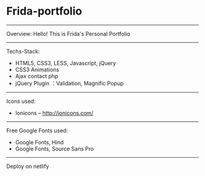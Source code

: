 # Frida-portfolio

--------------------------------------

Overview:
Hello! This is Frida's Personal Portfolio

--------------------------------------

Techs-Stack:
- HTML5, CSS3, LESS, Javascript, jQuery
- CSS3 Animations
- Ajax contact php
- jQuery Plugin ：Validation, Magnific Popup

--------------------------------------

Icons used:
- Ionicons – http://ionicons.com/

--------------------------------------

Free Google Fonts used:
- Google Fonts, Hind
- Google Fonts, Source Sans Pro

--------------------------------------

Deploy on netlify